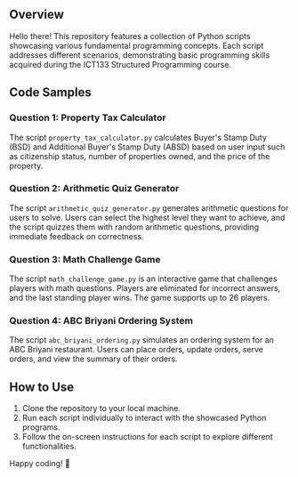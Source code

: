 ## Overview

Hello there! This repository features a collection of Python scripts showcasing various fundamental programming concepts. Each script addresses different scenarios, demonstrating basic programming skills acquired during the ICT133 Structured Programming course.

## Code Samples

### Question 1: Property Tax Calculator

The script `property_tax_calculator.py` calculates Buyer's Stamp Duty (BSD) and Additional Buyer's Stamp Duty (ABSD) based on user input such as citizenship status, number of properties owned, and the price of the property.

### Question 2: Arithmetic Quiz Generator

The script `arithmetic_quiz_generator.py` generates arithmetic questions for users to solve. Users can select the highest level they want to achieve, and the script quizzes them with random arithmetic questions, providing immediate feedback on correctness.

### Question 3: Math Challenge Game

The script `math_challenge_game.py` is an interactive game that challenges players with math questions. Players are eliminated for incorrect answers, and the last standing player wins. The game supports up to 26 players.

### Question 4: ABC Briyani Ordering System

The script `abc_briyani_ordering.py` simulates an ordering system for an ABC Briyani restaurant. Users can place orders, update orders, serve orders, and view the summary of their orders.

## How to Use

1. Clone the repository to your local machine.
2. Run each script individually to interact with the showcased Python programs.
3. Follow the on-screen instructions for each script to explore different functionalities.

Happy coding! 🚀
